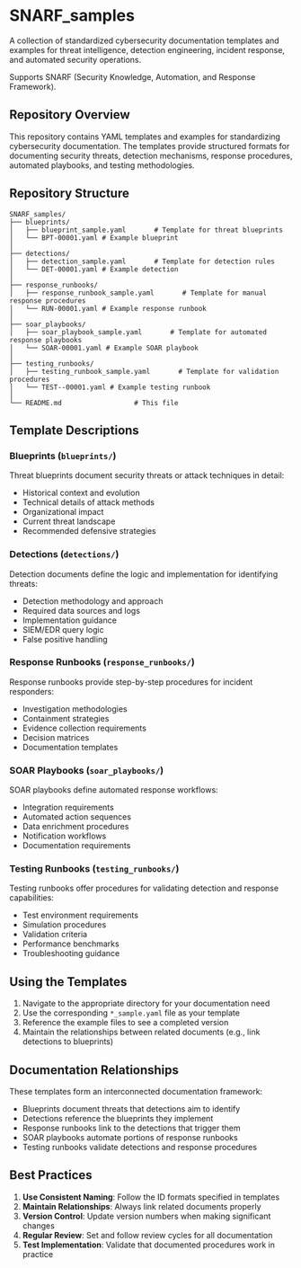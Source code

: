 # SNARF_samples

A collection of standardized cybersecurity documentation templates and examples for threat intelligence, detection engineering, incident response, and automated security operations.

Supports SNARF (Security Knowledge, Automation, and Response Framework).

## Repository Overview

This repository contains YAML templates and examples for standardizing cybersecurity documentation. The templates provide structured formats for documenting security threats, detection mechanisms, response procedures, automated playbooks, and testing methodologies.

## Repository Structure

```
SNARF_samples/
├── blueprints/                
│   ├── blueprint_sample.yaml       # Template for threat blueprints
│   └── BPT-00001.yaml # Example blueprint
│
├── detections/                
│   ├── detection_sample.yaml       # Template for detection rules
│   └── DET-00001.yaml # Example detection
│
├── response_runbooks/         
│   ├── response_runbook_sample.yaml       # Template for manual response procedures
│   └── RUN-00001.yaml # Example response runbook
│
├── soar_playbooks/            
│   ├── soar_playbook_sample.yaml       # Template for automated response playbooks
│   └── SOAR-00001.yaml # Example SOAR playbook
│
├── testing_runbooks/          
│   ├── testing_runbook_sample.yaml       # Template for validation procedures
│   └── TEST--00001.yaml # Example testing runbook
│
└── README.md                  # This file
```

## Template Descriptions

### Blueprints (`blueprints/`)

Threat blueprints document security threats or attack techniques in detail:
- Historical context and evolution
- Technical details of attack methods
- Organizational impact
- Current threat landscape
- Recommended defensive strategies

### Detections (`detections/`)

Detection documents define the logic and implementation for identifying threats:
- Detection methodology and approach
- Required data sources and logs
- Implementation guidance
- SIEM/EDR query logic
- False positive handling

### Response Runbooks (`response_runbooks/`)

Response runbooks provide step-by-step procedures for incident responders:
- Investigation methodologies
- Containment strategies
- Evidence collection requirements
- Decision matrices
- Documentation templates

### SOAR Playbooks (`soar_playbooks/`)

SOAR playbooks define automated response workflows:
- Integration requirements
- Automated action sequences
- Data enrichment procedures
- Notification workflows
- Documentation requirements

### Testing Runbooks (`testing_runbooks/`)

Testing runbooks offer procedures for validating detection and response capabilities:
- Test environment requirements
- Simulation procedures
- Validation criteria
- Performance benchmarks
- Troubleshooting guidance

## Using the Templates

1. Navigate to the appropriate directory for your documentation need
2. Use the corresponding `*_sample.yaml` file as your template
3. Reference the example files to see a completed version
4. Maintain the relationships between related documents (e.g., link detections to blueprints)

## Documentation Relationships

These templates form an interconnected documentation framework:

- Blueprints document threats that detections aim to identify
- Detections reference the blueprints they implement
- Response runbooks link to the detections that trigger them
- SOAR playbooks automate portions of response runbooks
- Testing runbooks validate detections and response procedures

## Best Practices

1. **Use Consistent Naming**: Follow the ID formats specified in templates
2. **Maintain Relationships**: Always link related documents properly
3. **Version Control**: Update version numbers when making significant changes
4. **Regular Review**: Set and follow review cycles for all documentation
5. **Test Implementation**: Validate that documented procedures work in practice